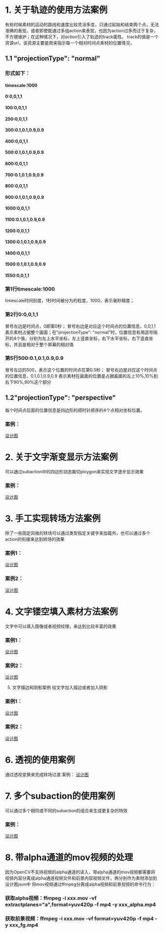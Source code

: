 # 1.	关于轨迹的使用方法案例
有些时候素材的运动的路线和速度比较灵活多变，只通过起始和结束两个点，无法准确的表现，或者即使能通过多组action来表现，也因为action过多而过于复杂，不方便维护；在这种情况下，对action引入了轨迹的track属性。track的值是一个资源url，该资源主要是用来指示每一个相对时间点素材的位置情况，## 1.1 "projectionType": "normal"
### 形式如下：
#### timescale:1000
 #### 0:0,0,1,1 #### 100:0,0,1,1 #### 250:0,0,1,1 #### 300:0.1,0.1,0.9,0.9 
#### 400:0,0,1,1 #### 500:0.1,0.1,0.9,0.9 #### 600:0,0,1,1 #### 700:0.1,0.1,0.9,0.9#### 800:0,0,1,1 #### 900:0.1,0.1,0.9,0.9 #### 1000:0,0,1,1#### 1100:0.1,0.1,0.9,0.9 #### 1200:0,0,1,1 #### 1300:0.1,0.1,0.9,0.9 
#### 1400:0,0,1,1#### 1500:0.1,0.1,0.9,0.9 
#### 1550:0,0,1,1

### 第1行timescale:1000
timescale时间刻度，1秒时间被分为的粒度，1000，表示毫秒精度；### 第2行0:0,0,1,1 
冒号左边是时间点，0即第0秒；冒号右边是对应这个时间点的位置信息，0,0,1,1表示素材占据整个画面；在"projectionType": "normal"时，位置信息有用逗号隔开的4个值，分别为左上水平坐标，左上竖直坐标，右下水平坐标，右下竖直坐标，并且是相对于整个屏幕的相对值### 第5行500:0.1,0.1,0.9,0.9 
冒号左边的500，表示这个位置的时间点在第0.5秒；冒号右边是对应这个时间点的位置信息，0.1,0.1,0.9,0.9 表示素材在画面的位置是占据画面的左上10%,10%到右下90%,90%这个部分## 1.2"projectionType": "perspective"
每个时间点后面的位置信息是四边形的顺时针顺序的4个点相对坐标位置。### 案例：
[设计图](https://github.com/bigbase-media/ivf-blueprint-wallen/tree/master/samples/track.json) 
# 2.	关于文字渐变显示方法案例
可以通过subaction中的四边形动态裁切ploygon来实现文字逐步显示效果### 案例：[设计图 ](https://github.com/bigbase-media/ivf-blueprint-wallen/tree/master/samples/textDisplay.json)
# 3.	手工实现转场方法案例
除了一些固定风格的转场可以通过类型指定关键字来加载外，也可以通过多个action的衔接来达到转场的效果### 案例1：
[设计图](https://github.com/bigbase-media/ivf-blueprint-wallen/tree/master/samples/manualTransition.json) ### 案例2：
[设计图](https://github.com/bigbase-media/ivf-blueprint-wallen/tree/master/samples/manualTransition2.json) # 4.	文字镂空填入素材方法案例
文字中可以填入图像或者视频纹理，来达到比较丰富的效果### 案例1：
[设计图](https://github.com/bigbase-media/ivf-blueprint-wallen/tree/master/samples/textWithTexture.json) ### 案例2：
[设计图](https://github.com/bigbase-media/ivf-blueprint-wallen/tree/master/samples/textWithVidTexture.json) 
5.	文字描边和阴影案例给文字加入描边或者加入阴影### 案例1：
[设计图](https://github.com/bigbase-media/ivf-blueprint-wallen/tree/master/samples/textWithColorBorder.json) ### 案例2：
[设计图](https://github.com/bigbase-media/ivf-blueprint-wallen/tree/master/samples/textWithVidTexture.json) # 6.	透视的使用案例
通过透视变换来完成转场过渡案例：[设计图](https://github.com/bigbase-media/ivf-blueprint-wallen/tree/master/samples/perspectiveTransition.json) 
# 7.	多个subaction的使用案例

可以通过多个相同或不同的subaction的组合来生成更复杂的特效### 案例：[设计图](https://github.com/bigbase-media/ivf-blueprint-wallen/tree/master/samples/multipleSubactions.json) # 8.	带alpha通道的mov视频的处理
因为OpenCV不支持视频的alpha通道的读入，带alpha通道的mov视频都需要将视频内容分离成alpha通道视频文件和前景内容视频文件，再分别作为素材添加到设计图json中将mov视频通过ffmpeg分离成alpha视频和前景视频的命令行为：### 获取alpha视频：ffmpeg -i xxx.mov -vf extractplanes="a",format=yuv420p -f mp4 -y xxx_alpha.mp4
### 获取前景视频：ffmpeg -i xxx.mov -vf format=yuv420p -f mp4 -y xxx_fg.mp4
